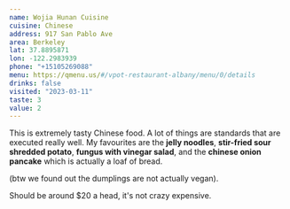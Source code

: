 ```yaml
---
name: Wojia Hunan Cuisine
cuisine: Chinese
address: 917 San Pablo Ave
area: Berkeley
lat: 37.8895871
lon: -122.2983939
phone: "+15105269088"
menu: https://qmenu.us/#/vpot-restaurant-albany/menu/0/details
drinks: false
visited: "2023-03-11"
taste: 3
value: 2
---
```


This is extremely tasty Chinese food. A lot of things are standards that are executed really well. My favourites are the **jelly noodles**, **stir-fried sour shredded potato**, **fungus with vinegar salad**, and the **chinese onion pancake** which is actually a loaf of bread.

(btw we found out the dumplings are not actually vegan).

Should be around $20 a head, it's not crazy expensive.
